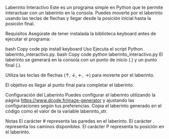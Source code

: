 Laberinto Interactivo
Este es un programa simple en Python que te permite interactuar con un laberinto en la consola. Puedes moverte por el laberinto usando las teclas de flechas y llegar desde la posición inicial hasta la posición final.

Requisitos
Asegúrate de tener instalada la biblioteca keyboard antes de ejecutar el programa:

bash
Copy code
pip install keyboard
Uso
Ejecuta el script Python laberinto_interactivo.py.
bash
Copy code
python laberinto_interactivo.py
El laberinto se generará en la consola con un punto de inicio (.) y un punto final (.).

Utiliza las teclas de flechas (↑, ↓, ←, →) para moverte por el laberinto.

El objetivo es llegar al punto final para completar el laberinto.

Configuración del Laberinto
Puedes configurar el laberinto utilizando la página https://www.dcode.fr/maze-generator y ajustando las configuraciones según tus preferencias. Copia el laberinto generado en el código como el valor de la variable laberinto_str.

Notas
El carácter # representa las paredes en el laberinto.
El carácter . representa los caminos disponibles.
El carácter P representa tu posición en el laberinto.